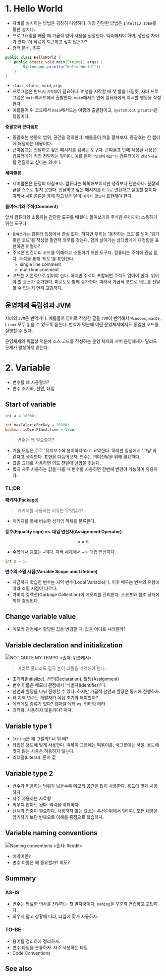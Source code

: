 # 1. Hello World

- 자바를 설치하는 방법은 굉장히 다양하다. 가장 간단한 방법은 `IntelliJ IDEA`를 통한 설치다.
- 프로그래밍을 배울 때 가급적 영어 사용을 권장한다. 익숙해져야 하며, 생산성 차이가 크다. 더 빠르게 퇴근하고 싶지 않은가?
- 정적 분석, 추론

```java
public class HelloWorld {
    public static void main(String[] args) {
        System.out.println("Hello World!");
    }
}
```

- `class`, `static`, `void`, `args`
- 프로그램은 반드시 `시작점`이 필요하다. 여행을 시작할 때 첫 발을 내딛듯, 자바 프로그램은 `main`메서드에서 출발한다. `main`메서드 안에 컴퓨터에게 지시할 행동을 작성한다.
- 예를들어 위 코드에서 `main`메서드는 여행의 출발점이고, `System.out.println`은 행동이다.

**중괄호와 큰따옴표**

- 중괄호는 행동의 범위, 공간을 정의한다. 예를들어 책을 펼쳐보자. 중괄호는 한 챕터에 해당하는 내용이다.
- 큰따옴표는 전달하고 싶은 메시지를 감싸는 도구다. 큰따옴표 안에 작성된 내용은 컴퓨터에게 직접 전달하는 말이다. 예를 들어 `"안녕하세요"`는 컴퓨터에게 `안녕하세요`를 전달하고 싶다는 의미다.

**세미콜론**

- 세미콜론은 문장의 마침표다. 컴퓨터는 똑똑해보이지만 생각보다 단순하다. 문장의 끝을 스스로 찾지 못한다. 전달하고 싶은 메시지를 `0`, `1`로 변환하고 실행할 뿐이다.
  따라서 세미콜론을 통해 하고싶은 말이 `여기서 끝났다` 표현해야 한다.

**들여쓰기와 주석(Comment)**

앞서 컴퓨터와 소통하는 간단한 도구를 배웠다. 들여쓰기와 주석은 우리끼리 소통하기 위한 도구다.

- `들여쓰기`는 컴퓨터 입장에서 관심 없다. 하지만 우리는 '동작하는 코드'를 넘어 '읽기 좋은 코드'를 작성할 필연적 의무를 갖는다. 함께 살아가는 상대방에게 다정함을 표현하면 어떨까?
- 주석은 인간끼리 코드를 이해하고 소통하기 위한 도구다. 컴퓨터는 주석에 관심 없다. 주석을 통해 '의도'를 표현한다.
    - single line comment
    - multi line comment
- 코드는 기본적으로 읽어야 한다. 하지만 주석이 포함되면 주석도 읽어야 한다. 읽어야 할 요소가 증가한다. 피로도도 함께 증가한다. 따라서 가급적 코드로 의도를 전달할 수 없는지 먼저 고민하자.

## 운영체제 독립성과 JVM

자바의 `JVM`은 번역가다. 예를들어 영어로 작성한 글을 `JVM`이 번역해서 `Windows`, `macOS`, `Linux` 모두 읽을 수 있도록 돕는다. 번역가 덕분에 어떤 운영체제에서도 동일한
코드를 실행할 수 있다.

운영체제의 독립성 덕분에 소스 코드를 작성하는 운영 체제와 서버 운영체제가 달라도 문제가 발생하지 않는다.

# 2. Variable

- 변수를 왜 사용할까?
- 변수 초기화, 선언, 대입

## Start of variable

```java
int a = 10000;

int maxCaloriePerDay = 10000;
boolean isDietPlanActive = true;
```

> 변수는 왜 필요할까?

- 기술 도입은 주로 '유지보수에 용이하다'라고 요약한다. 하지만 일상에서 '그냥'과 같다고 생각한다. 표현을 다듬어보자. 변수는 의미전달을 위해 필요하다.
- 값을 그대로 사용하면 의도 전달에 난항을 겪는다.
- 특히 자주 사용하는 값을 다룰 때 변수를 사용하면 한번에 변경이 가능하여 유용하다.

### TL;DR

**패키지(Package)**

> 패키지를 사용하는 이유는 무엇일까?

- 패키지를 통해 비슷한 성격의 객체를 분류한다.

**등호(Equality sign) vs. 대입 연산자(Assignment Operator)**

$$
x = 5
$$

- 수학에서 등호는 `=`이다. 자바 세계에서 `=`는 대입 연산자다.

```java
int x = 5;
```

**변수의 소멸 시점(Variable Scope and Lifetime)**

- 지금까지 학습한 변수는 지역 변수(Local Variable)다. 이후 배우는 변수의 유형에 따라 소멸 시점이 다르다.
- 가비지 컬렉션(Garbage Collection)이 메모리를 관리한다. 스코프와 참조 상태에 의해 결정된다.

## Change variable value

- 메모리 관점에서 할당된 값을 변경할 때, 값을 어디로 사라질까?

## Variable declaration and initialization

![NOT QUITE MY TEMPO <출처: 위플래시>](whiplash-tempo.png)

> 머리로 풀더라도 결국 손이 리듬을 기억해야 한다.

- 초기화(Initialize), 선언(Declaration), 할당(Assignment)
- 변수 이름은 메모리 관점에서 '식별자(identifier)'다.
- 선언과 할당을 나눠 진행할 수 있다. 하지만 가급적 선언과 할당은 동시에 진행하자.
- 왜 지역 변수는 개발자가 직접 초기화 해야할까?
- 에러에도 종류가 있다? 컴파일 에러 vs. 런타임 에러
- 최적화, 사용하지 않을꺼야? 꺼져.

## Variable type 1

- `String`은 왜 그럴까? 너 뭐 돼?
- 타입은 용도에 맞게 사용한다. 떡볶이 그릇에는 떡볶이를, 국그릇에는 국을, 용도에 맞지 않는 사용은 허용하지 않는다.
- 리터럴(Literal): 문자 값

## Variable type 2

- 변수가 허용하는 범위가 넓을수록 메모리 공간을 많이 사용한다. 용도에 맞게 사용하자.
- 자주 사용하는 자료형
- 외우지 않아도 된다. 맥락을 이해하자.
- 선택과 집중이 필요하다. 사용하지 않는 요소는 우선순위에서 밀린다. 모든 내용을 암기하기 보단 반복으로 이해를 중점으로 학습하자.

## Variable naming conventions

![Naming conventions <출처: Reddit>](programmer-humor-naming.jpg)

- 예약어란?
- 변수 이름은 왜 중요할까? 의도?

## Summary

### AS-IS

- 변수는 명료한 의사를 전달하는 첫 발자국이다. `naming`을 꾸준히 연습하고 고민하자.
- 외우지 말고 상황에 따라, 타입에 맞게 사용하자.

### TO-BE

- 용어를 정리하자 정리하자.
- 변수 타입을 분류하자. 자주 사용하는 타입
- Code Conventions

## See also
